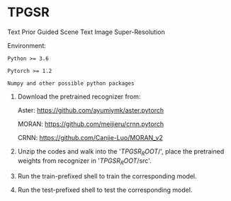 # TPGSR
Text Prior Guided Scene Text Image Super-Resolution

Environment:

	Python >= 3.6
	
	Pytorch >= 1.2
	
	Numpy and other possible python packages


1. Download the pretrained recognizer from: 

	Aster: https://github.com/ayumiymk/aster.pytorch
	
	MORAN: https://github.com/meijieru/crnn.pytorch
	
	CRNN: https://github.com/Canjie-Luo/MORAN_v2

2. Unzip the codes and walk into the '$TPGSR_ROOT$/', place the pretrained weights from recognizer in '$TPGSR_ROOT$/src'.

3. Run the train-prefixed shell to train the corresponding model.
4. Run the test-prefixed shell to test the corresponding model.

